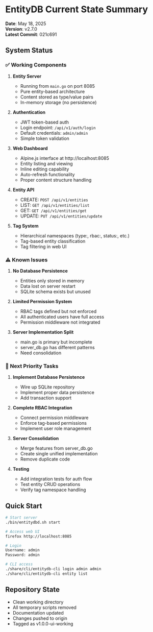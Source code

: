 # EntityDB Current State Summary

**Date**: May 18, 2025  
**Version**: v2.7.0  
**Latest Commit**: 021c691

## System Status

### ✅ Working Components

1. **Entity Server**
   - Running from `main.go` on port 8085
   - Pure entity-based architecture
   - Content stored as type/value pairs
   - In-memory storage (no persistence)

2. **Authentication**
   - JWT token-based auth
   - Login endpoint: `/api/v1/auth/login`
   - Default credentials: `admin/admin`
   - Simple token validation

3. **Web Dashboard**
   - Alpine.js interface at http://localhost:8085
   - Entity listing and viewing
   - Inline editing capability
   - Auto-refresh functionality
   - Proper content structure handling

4. **Entity API**
   - CREATE: `POST /api/v1/entities`
   - LIST: `GET /api/v1/entities/list`
   - GET: `GET /api/v1/entities/get`
   - UPDATE: `PUT /api/v1/entities/update`

5. **Tag System**
   - Hierarchical namespaces (type:, rbac:, status:, etc.)
   - Tag-based entity classification
   - Tag filtering in web UI

### ⚠️ Known Issues

1. **No Database Persistence**
   - Entities only stored in memory
   - Data lost on server restart
   - SQLite schema exists but unused

2. **Limited Permission System**
   - RBAC tags defined but not enforced
   - All authenticated users have full access
   - Permission middleware not integrated

3. **Server Implementation Split**
   - main.go is primary but incomplete
   - server_db.go has different patterns
   - Need consolidation

### 🚀 Next Priority Tasks

1. **Implement Database Persistence**
   - Wire up SQLite repository
   - Implement proper data persistence
   - Add transaction support

2. **Complete RBAC Integration**
   - Connect permission middleware
   - Enforce tag-based permissions
   - Implement user role management

3. **Server Consolidation**
   - Merge features from server_db.go
   - Create single unified implementation
   - Remove duplicate code

4. **Testing**
   - Add integration tests for auth flow
   - Test entity CRUD operations
   - Verify tag namespace handling

## Quick Start

```bash
# Start server
./bin/entitydbd.sh start

# Access web UI
firefox http://localhost:8085

# Login
Username: admin
Password: admin

# CLI access
./share/cli/entitydb-cli login admin admin
./share/cli/entitydb-cli entity list
```

## Repository State

- Clean working directory
- All temporary scripts removed
- Documentation updated
- Changes pushed to origin
- Tagged as v1.0.0-ui-working
